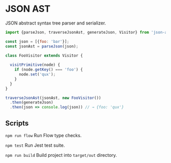 # JSON AST

JSON abstract syntax tree parser and serializer.

```js
import {parseJson, traverseJsonAst, generateJson, Visitor} from 'json-ast';

const json = [{foo: 'bar'}];
const jsonAst = parseJson(json);

class FooVisitor extends Visitor {
  
  visitPrimitive(node) {
    if (node.getKey() === 'foo') {
      node.set('qux');
    }
  }
}

traverseJsonAst(jsonAst, new FooVisitor())
  .then(generateJson)
  .then(json => console.log(json)) // → {foo: 'qux'}

```

## Scripts

`npm run flow` Run Flow type checks.

`npm test` Run Jest test suite.

`npm run build` Build project into `target/out` directory.
